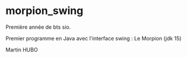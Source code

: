 # morpion_swing

Première année de bts sio.

Premier programme en Java avec l'interface swing : Le Morpion (jdk 15)

Martin HUBO

